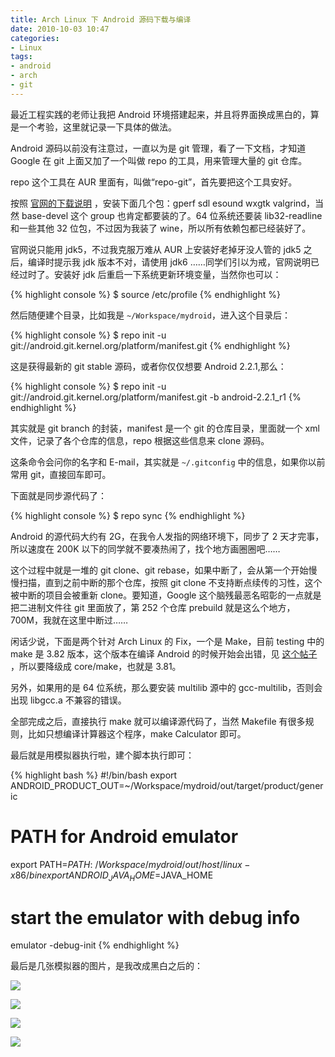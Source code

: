 ```yaml
---
title: Arch Linux 下 Android 源码下载与编译
date: 2010-10-03 10:47
categories:
- Linux
tags:
- android
- arch
- git
---
```


最近工程实践的老师让我把 Android
环境搭建起来，并且将界面换成黑白的，算是一个考验，这里就记录一下具体的做法。

Android 源码以前没有注意过，一直以为是 git 管理，看了一下文档，才知道
Google 在 git 上面又加了一个叫做 repo 的工具，用来管理大量的 git 仓库。

repo 这个工具在 AUR 里面有，叫做“repo-git”，首先要把这个工具安好。

按照 [官网的下载说明](http://source.android.com/source/download.html)
，安装下面几个包：gperf sdl esound wxgtk valgrind，当然 base-devel 这个
group 也肯定都要装的了。64 位系统还要装 lib32-readline 和一些其他 32
位包，不过因为我装了 wine，所以所有依赖包都已经装好了。

官网说只能用 jdk5，不过我克服万难从 AUR 上安装好老掉牙没人管的 jdk5
之后，编译时提示我 jdk 版本不对，请使用 jdk6
……同学们引以为戒，官网说明已经过时了。安装好 jdk
后重启一下系统更新环境变量，当然你也可以：

{% highlight console %}
$ source /etc/profile
{% endhighlight %}

然后随便建个目录，比如我是 `~/Workspace/mydroid`，进入这个目录后：

{% highlight console %}
$ repo init -u git://android.git.kernel.org/platform/manifest.git
{% endhighlight %}

这是获得最新的 git stable 源码，或者你仅仅想要 Android 2.2.1,那么：

{% highlight console %}
$ repo init -u git://android.git.kernel.org/platform/manifest.git -b android-2.2.1_r1
{% endhighlight %}

其实就是 git branch 的封装，manifest 是一个 git 的仓库目录，里面就一个
xml 文件，记录了各个仓库的信息，repo 根据这些信息来 clone 源码。

这条命令会问你的名字和 E-mail，其实就是 `~/.gitconfig`
中的信息，如果你以前常用 git，直接回车即可。

下面就是同步源代码了：

{% highlight console %}
$ repo sync
{% endhighlight %}

Android 的源代码大约有 2G，在我令人发指的网络环境下，同步了 2
天才完事，所以速度在 200K 以下的同学就不要凑热闹了，找个地方画圈圈吧……

这个过程中就是一堆的 git clone、git
rebase，如果中断了，会从第一个开始慢慢扫描，直到之前中断的那个仓库，按照
git clone 不支持断点续传的习性，这个被中断的项目会被重新
clone。要知道，Google 这个脑残最恶名昭彰的一点就是把二进制文件往 git
里面放了，第 252 个仓库 prebuild
就是这么个地方，700M，我就在这里中断过……

闲话少说，下面是两个针对 Arch Linux 的 Fix，一个是 Make，目前 testing
中的 make 是 3.82 版本，这个版本在编译 Android 的时候开始会出错，见
[这个帖子](http://osdir.com/ml/android-porting/2010-08/msg00302.html)
，所以要降级成 core/make，也就是 3.81。

另外，如果用的是 64 位系统，那么要安装 multilib 源中的
gcc-multilib，否则会出现 libgcc.a 不兼容的错误。

全部完成之后，直接执行 make 就可以编译源代码了，当然 Makefile
有很多规则，比如只想编译计算器这个程序，make Calculator 即可。

最后就是用模拟器执行啦，建个脚本执行即可：

{% highlight bash %}
#!/bin/bash
export ANDROID_PRODUCT_OUT=~/Workspace/mydroid/out/target/product/generic
# PATH for Android emulator
export PATH=$PATH:~/Workspace/mydroid/out/host/linux-x86/bin
export ANDROID_JAVA_HOME=$JAVA_HOME
# start the emulator with debug info
emulator -debug-init
{% endhighlight %}

最后是几张模拟器的图片，是我改成黑白之后的：

![](http://lh4.ggpht.com/_6pI9N0iQzXE/TKhKNzxsg8I/AAAAAAAAAuk/tr0BDRNQOjk/android-locked.png?imgmax=800)

![](http://lh4.ggpht.com/_6pI9N0iQzXE/TKhKOMyX3mI/AAAAAAAAAuo/6ycBuskRynA/android-main.png?imgmax=800)

![](http://lh5.ggpht.com/_6pI9N0iQzXE/TKhKNgVapwI/AAAAAAAAAuc/0MmOlmPar5w/android-browser.png?imgmax=800)

![](http://lh6.ggpht.com/_6pI9N0iQzXE/TKhKN9PWEoI/AAAAAAAAAug/Fj64VvOH5tI/android-calculator.png?imgmax=800)

